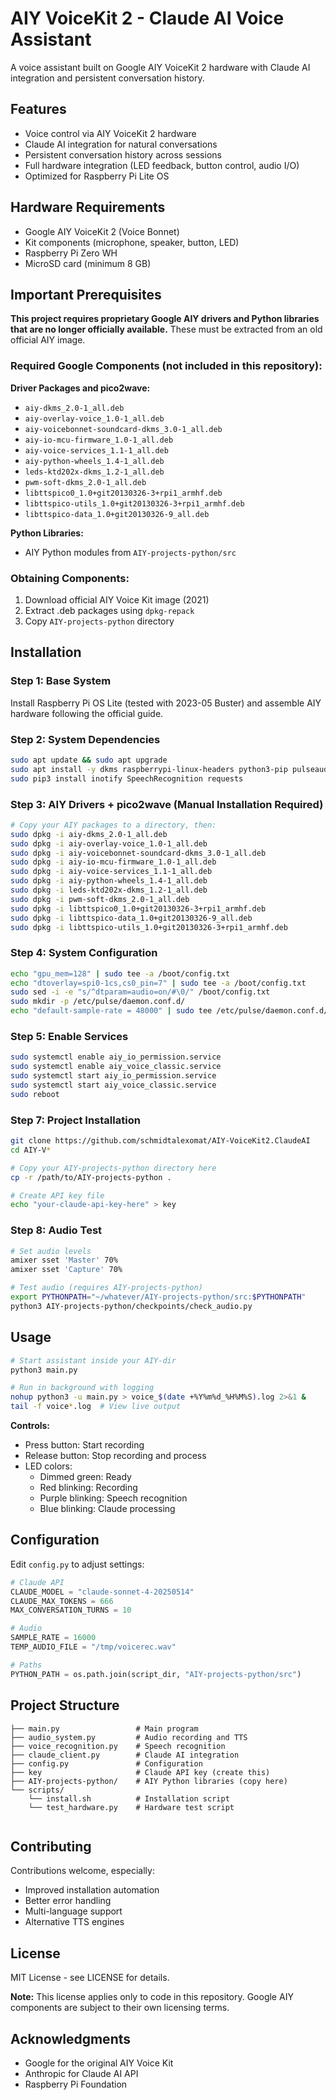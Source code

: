 # AIY VoiceKit 2 - Claude AI Voice Assistant

A voice assistant built on Google AIY VoiceKit 2 hardware with Claude AI integration and persistent conversation history.

## Features

- Voice control via AIY VoiceKit 2 hardware
- Claude AI integration for natural conversations
- Persistent conversation history across sessions
- Full hardware integration (LED feedback, button control, audio I/O)
- Optimized for Raspberry Pi Lite OS

## Hardware Requirements

- Google AIY VoiceKit 2 (Voice Bonnet)
- Kit components (microphone, speaker, button, LED)
- Raspberry Pi Zero WH
- MicroSD card (minimum 8 GB)

## Important Prerequisites

**This project requires proprietary Google AIY drivers and Python libraries that are no longer officially available.** These must be extracted from an old official AIY image.

### Required Google Components (not included in this repository):

**Driver Packages and pico2wave:**
- `aiy-dkms_2.0-1_all.deb`
- `aiy-overlay-voice_1.0-1_all.deb`
- `aiy-voicebonnet-soundcard-dkms_3.0-1_all.deb`
- `aiy-io-mcu-firmware_1.0-1_all.deb`
- `aiy-voice-services_1.1-1_all.deb`
- `aiy-python-wheels_1.4-1_all.deb`
- `leds-ktd202x-dkms_1.2-1_all.deb`
- `pwm-soft-dkms_2.0-1_all.deb`
- `libttspico0_1.0+git20130326-3+rpi1_armhf.deb`
- `libttspico-utils_1.0+git20130326-3+rpi1_armhf.deb`
- `libttspico-data_1.0+git20130326-9_all.deb`

**Python Libraries:**
- AIY Python modules from `AIY-projects-python/src`

### Obtaining Components:
1. Download official AIY Voice Kit image (2021)
2. Extract .deb packages using `dpkg-repack`
3. Copy `AIY-projects-python` directory

## Installation

### Step 1: Base System

Install Raspberry Pi OS Lite (tested with 2023-05 Buster) and assemble AIY hardware following the official guide.

### Step 2: System Dependencies

```bash
sudo apt update && sudo apt upgrade
sudo apt install -y dkms raspberrypi-linux-headers python3-pip pulseaudio flac espeak espeak-data
sudo pip3 install inotify SpeechRecognition requests
```

### Step 3: AIY Drivers + pico2wave (Manual Installation Required)

```bash
# Copy your AIY packages to a directory, then:
sudo dpkg -i aiy-dkms_2.0-1_all.deb
sudo dpkg -i aiy-overlay-voice_1.0-1_all.deb
sudo dpkg -i aiy-voicebonnet-soundcard-dkms_3.0-1_all.deb
sudo dpkg -i aiy-io-mcu-firmware_1.0-1_all.deb
sudo dpkg -i aiy-voice-services_1.1-1_all.deb
sudo dpkg -i aiy-python-wheels_1.4-1_all.deb
sudo dpkg -i leds-ktd202x-dkms_1.2-1_all.deb
sudo dpkg -i pwm-soft-dkms_2.0-1_all.deb
sudo dpkg -i libttspico0_1.0+git20130326-3+rpi1_armhf.deb
sudo dpkg -i libttspico-data_1.0+git20130326-9_all.deb  
sudo dpkg -i libttspico-utils_1.0+git20130326-3+rpi1_armhf.deb
```

### Step 4: System Configuration

```bash
echo "gpu_mem=128" | sudo tee -a /boot/config.txt
echo "dtoverlay=spi0-1cs,cs0_pin=7" | sudo tee -a /boot/config.txt
sudo sed -i -e "s/^dtparam=audio=on/#\0/" /boot/config.txt
sudo mkdir -p /etc/pulse/daemon.conf.d/
echo "default-sample-rate = 48000" | sudo tee /etc/pulse/daemon.conf.d/aiy.conf
```

### Step 5: Enable Services

```bash
sudo systemctl enable aiy_io_permission.service
sudo systemctl enable aiy_voice_classic.service
sudo systemctl start aiy_io_permission.service
sudo systemctl start aiy_voice_classic.service
sudo reboot
```

### Step 7: Project Installation

```bash
git clone https://github.com/schmidtalexomat/AIY-VoiceKit2.ClaudeAI
cd AIY-V*

# Copy your AIY-projects-python directory here
cp -r /path/to/AIY-projects-python .

# Create API key file
echo "your-claude-api-key-here" > key
```

### Step 8: Audio Test

```bash
# Set audio levels
amixer sset 'Master' 70%
amixer sset 'Capture' 70%

# Test audio (requires AIY-projects-python)
export PYTHONPATH="~/whatever/AIY-projects-python/src:$PYTHONPATH"
python3 AIY-projects-python/checkpoints/check_audio.py
```

## Usage

```bash
# Start assistant inside your AIY-dir
python3 main.py

# Run in background with logging
nohup python3 -u main.py > voice_$(date +%Y%m%d_%H%M%S).log 2>&1 &
tail -f voice*.log  # View live output
```

**Controls:**
- Press button: Start recording
- Release button: Stop recording and process
- LED colors:
  - Dimmed green: Ready
  - Red blinking: Recording
  - Purple blinking: Speech recognition
  - Blue blinking: Claude processing

## Configuration

Edit `config.py` to adjust settings:

```python
# Claude API
CLAUDE_MODEL = "claude-sonnet-4-20250514"
CLAUDE_MAX_TOKENS = 666
MAX_CONVERSATION_TURNS = 10

# Audio
SAMPLE_RATE = 16000
TEMP_AUDIO_FILE = "/tmp/voicerec.wav"

# Paths
PYTHON_PATH = os.path.join(script_dir, "AIY-projects-python/src")
```

## Project Structure

```
├── main.py                 # Main program
├── audio_system.py         # Audio recording and TTS
├── voice_recognition.py    # Speech recognition
├── claude_client.py        # Claude AI integration
├── config.py               # Configuration
├── key                     # Claude API key (create this)
├── AIY-projects-python/    # AIY Python libraries (copy here)
└── scripts/
    └── install.sh          # Installation script    
    └── test_hardware.py    # Hardware test script
    
```

## Contributing

Contributions welcome, especially:
- Improved installation automation
- Better error handling
- Multi-language support
- Alternative TTS engines

## License

MIT License - see LICENSE for details.

**Note:** This license applies only to code in this repository. Google AIY components are subject to their own licensing terms.

## Acknowledgments

- Google for the original AIY Voice Kit
- Anthropic for Claude AI API
- Raspberry Pi Foundation
